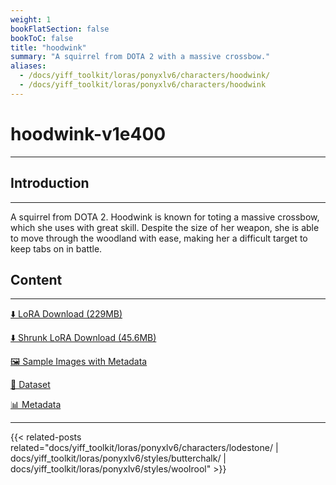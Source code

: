 ```yaml
---
weight: 1
bookFlatSection: false
bookToC: false
title: "hoodwink"
summary: "A squirrel from DOTA 2 with a massive crossbow."
aliases:
  - /docs/yiff_toolkit/loras/ponyxlv6/characters/hoodwink/
  - /docs/yiff_toolkit/loras/ponyxlv6/characters/hoodwink
---
```


<!--markdownlint-disable MD025 MD033 -->

# hoodwink-v1e400

---

## Introduction

---

A squirrel from DOTA 2. Hoodwink is known for toting a massive crossbow, which she uses with great skill. Despite the size of her weapon, she is able to move through the woodland with ease, making her a difficult target to keep tabs on in battle.

## Content

---

[⬇️ LoRA Download (229MB)](https://huggingface.co/k4d3/yiff_toolkit/resolve/main/ponyxl_loras/hoodwink-v1e400.safetensors?download=true)

[⬇️ Shrunk LoRA Download (45.6MB)](https://huggingface.co/k4d3/yiff_toolkit/resolve/main/ponyxl_loras_shrunk_2/hoodwink-v1e400_frockpt1_th-3.55.safetensors?download=true)

[🖼️ Sample Images with Metadata](https://huggingface.co/k4d3/yiff_toolkit/tree/main/static/{})

[📐 Dataset](<https://huggingface.co/datasets/k4d3/furry/tree/main/hoodwink_(dota)>)

[📊 Metadata](https://huggingface.co/k4d3/yiff_toolkit/raw/main/ponyxl_loras/hoodwink-v1e400.json)

---

<!--
HUGO_SEARCH_EXCLUDE_START
-->
{{< related-posts related="docs/yiff_toolkit/loras/ponyxlv6/characters/lodestone/ | docs/yiff_toolkit/loras/ponyxlv6/styles/butterchalk/ | docs/yiff_toolkit/loras/ponyxlv6/styles/woolrool" >}}
<!--
HUGO_SEARCH_EXCLUDE_END
-->
